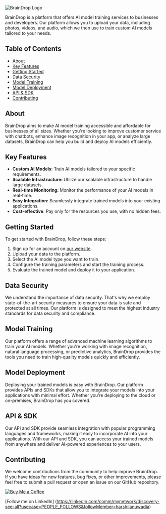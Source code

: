 ![BrainDrop Logo](https://braindrop.me/assets/img/icons8-heygen-1024.png)

BrainDrop is a platform that offers AI model training services to businesses and developers. Our platform allows you to upload your data, including photos, videos, and audio, which we then use to train custom AI models tailored to your needs.

## Table of Contents

- [About](#about)
- [Key Features](#key-features)
- [Getting Started](#getting-started)
- [Data Security](#data-security)
- [Model Training](#model-training)
- [Model Deployment](#model-deployment)
- [API & SDK](#api--sdk)
- [Contributing](#contributing)

## About

BrainDrop aims to make AI model training accessible and affordable for businesses of all sizes. Whether you're looking to improve customer service with chatbots, enhance image recognition in your app, or analyze large datasets, BrainDrop can help you build and deploy AI models efficiently.

## Key Features

- **Custom AI Models:** Train AI models tailored to your specific requirements.
- **Scalable Infrastructure:** Utilize our scalable infrastructure to handle large datasets.
- **Real-time Monitoring:** Monitor the performance of your AI models in real-time.
- **Easy Integration:** Seamlessly integrate trained models into your existing applications.
- **Cost-effective:** Pay only for the resources you use, with no hidden fees.

## Getting Started

To get started with BrainDrop, follow these steps:
1. Sign up for an account on [our website](https://braindrop.me).
2. Upload your data to the platform.
3. Select the AI model type you want to train.
4. Configure the training parameters and start the training process.
5. Evaluate the trained model and deploy it to your application.

## Data Security

We understand the importance of data security. That's why we employ state-of-the-art security measures to ensure your data is safe and protected at all times. Our platform is designed to meet the highest industry standards for data security and compliance.

## Model Training

Our platform offers a range of advanced machine learning algorithms to train your AI models. Whether you're working with image recognition, natural language processing, or predictive analytics, BrainDrop provides the tools you need to train high-quality models quickly and efficiently.

## Model Deployment

Deploying your trained models is easy with BrainDrop. Our platform provides APIs and SDKs that allow you to integrate your models into your applications with minimal effort. Whether you're deploying to the cloud or on-premises, BrainDrop has you covered.

## API & SDK

Our API and SDK provide seamless integration with popular programming languages and frameworks, making it easy to incorporate AI into your applications. With our API and SDK, you can access your trained models from anywhere and deliver AI-powered experiences to your users.

## Contributing

We welcome contributions from the community to help improve BrainDrop. If you have ideas for new features, bug fixes, or other improvements, please feel free to submit a pull request or open an issue on our GitHub repository.

[![Buy Me a Coffee](https://img.shields.io/badge/Buy%20Me%20a%20Coffee-yellow?style=for-the-badge&logo=buy-me-a-coffee)](https://www.buymeacoffee.com/harshilanuwadia)

[Follow me on LinkedIn] (https://linkedin.com/comm/mynetwork/discovery-see-all?usecase=PEOPLE_FOLLOWS&followMember=harshilanuwadia)
